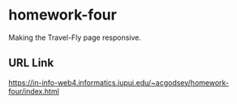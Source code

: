# homework-four

Making the Travel-Fly page responsive.

## URL Link

https://in-info-web4.informatics.iupui.edu/~acgodsey/homework-four/index.html
